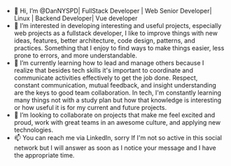 - 👋 Hi, I’m @DanNYSPD| FullStack Developer | Web Senior Developer| Linux | Backend Developer| Vue developer
- 👀 I’m interested in developing interesting and useful projects, especially web projects as a fullstack developer, I like to improve things with new ideas, features, better architecture, code design, patterns, and practices. Something that I  enjoy to find ways to make things easier, less prone to errors, and more understandable.
- 🌱 I’m currently learning how to lead and manage others because I realize that besides tech skills it's important to coordinate and communicate activities effectively to get the job done. Respect, constant communication, mutual feedback, and insight understanding are the keys to good team collaboration. In tech, I'm constantly learning many things not with a study plan but how that knowledge is interesting or how useful it is for my current and future projects.
- 💞️ I’m looking to collaborate on projects that make me feel excited and proud, work with great teams in an awesome culture, and applying new technologies.
- 📫 You can reach me via LinkedIn, sorry If I'm not so active in this social network but I will answer as soon as I notice your message and I have the appropriate time.

<!---
DanNYSPD/DanNYSPD is a ✨ special ✨ repository because its `README.md` (this file) appears on your GitHub profile.
You can click the Preview link to take a look at your changes.
--->
